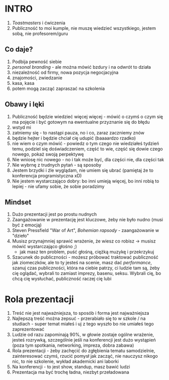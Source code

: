 # INTRO

1. _Toastmasters_ i ćwiczenia
1. Publiczność to moi kumple, nie muszę wiedzieć wszystkiego, jestem sobą, nie profesorem/guru

## Co daje?

1. Podbija pewność siebie
1. _personal branding_ - ale można mówić bzdury i na odwrót to działa
1. niezależność od firmy, nowa pozycja negocjacyjna 
1. znajomości, zwiedzanie
1. kasa, kasa
1. potem mogą zacząć zapraszać na szkolenia

## Obawy i lęki

1. Publiczność będzie wiedzieć więcej więcej - mówić o czymś o czym się ma pojęcie i 
   być gotowym na ewentualne przyznanie się do błędu
1. wstyd mi
1. zatniemy się - to nastąpi pauza, no i co, zaraz zaczniemy znów
1. będzie hejter i będzie chciał cię udupić (baaaardzo rzadko)
1. nie wiem o czym mówić - powiedz o tym czego nie wiedziałeś tydzień temu, 
   podziel się doświadczeniem, 
   część to wie, część się dowie czego nowego, pokaż swoją perpektywę
1. Nie wniosę nic nowego - no i tak może być, dla części nie, dla części tak
1. Nie wybrnę z trudnych pytań - są sposoby
1. Jestem brzydki i źle wyglądam, nie umiem się ubrać (pamiętaj że to konferencja programistyczna xD)
1. Nie jestem wystarczająco dobry: bo inni umieją więcej, bo inni robią to lepiej - nie ufamy sobie, 
   że sobie poradzimy

## Mindset

1. Dużo prezentacji jest po prostu nudnych
1. Zaangażowanie w prezentację jest kluczowe, żeby nie było nudno (musi być z emocją)
1. Steven Pressfield "War of Art", _Bohemian rapsody_ - zaangażowanie w "dzieło"
1. Musisz przynajmniej sprawić wrażenie, że wiesz co robisz -> musisz mówić wystarczająco głośno ;)
    * jak masz ten problem, puść głośną, ciężką muzykę i przekrzykuj
1. Szacunek do publiczności - możesz próbować traktować publiczność jak ziomeczków,
   ale to ty jesteś na scenie, masz dać _performance_, szanuj czas publiczności,
   która na ciebie patrzy, ci ludzie tam są, żeby cię oglądać, wybrali to zamiast
   imprezy, basenu, seksu. Wybrali cię, bo chcą cię wysłuchać, publiczność raczej 
   cię lubi

# Rola prezentacji

1. Treść nie jest najważniejsza, to sposób i forma jest najważniejsza
1. Najlepszą treść można zepsuć - przerabiało się to w szkole / na studiach - 
   super temat miałeś i uj z tego wyszło bo nie umiałeś tego zaprezentować
1. Ludzie od razu zapominają 90%, w głowie zostaje ogólne wrażenie, jesteś rozrywką, 
   szczególnie jeśli na konferencji jest dużo wystąpień (poza tym spotkania, networking, impreza, dobra zabawa)
1. Rola prezentacji - żeby zachęcić do zgłębienia tematu samodzielnie, zainteresować czymś, 
   rzucić pomysł jak zacząć, nie nauczysz nikogo nic, to nie szkolenie, wykład akademicki ani laborki
1. Na konferencji - to jest show, standup, masz bawić ludzi
1. Prezentacja ma być trochę ładna, niezbyt przeładowana